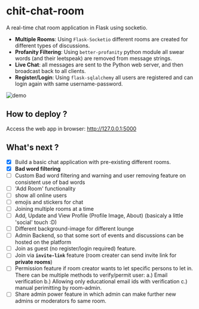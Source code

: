 # chit-chat-room
A real-time chat room application in Flask using socketio.

* __Multiple Rooms__: Using `Flask-Socketio` different rooms are created for different types of discussions.
* __Profanity Filtering__: Using `better-profanity` python module all swear words (and their leetspeak) are removed from message strings.
* __Live Chat__:  all messages are sent to the Python web server, and then broadcast back to all clients.
* __Register/Login__: Using `flask-sqlalchemy` all users are registered and can login again with same username-password.

![demo](https://github.com/jG-codeR13/ChatLobby/tree/main/Screenshots_gifs)

## How to deploy ?


 
 Access the web app in browser: http://127.0.0.1:5000

## What's next ?
- [x] Build a basic chat application with pre-existing different rooms.
- [x] **Bad word filtering**
- [ ] Custom Bad word filtering and warning and user removing feature on consistent use of bad words
- [ ] 'Add Room' functionality 
- [ ] show all online users
- [ ] emojis and stickers for chat
- [ ] Joining multiple rooms at a time
- [ ] Add, Update and View Profile (Profile Image, About) (basicaly a little 'social' touch :D)
- [ ] Different background-image for different lounge
- [ ] Admin Backend, so that some sort of events and discussions can be hosted on the platform
- [ ] Join as guest (no register/login required) feature.
- [ ] Join via __`invite-link`__ feature (room creater can send invite link for __private rooms__)
- [ ] Permission feature if room creator wants to let specific persons to let in. There can be multiple methods to verify/permit user: a.) Email verification b.) Allowing only educational email ids with verification c.) manual perimitting by room-admin.
- [ ] Share admin power feature in which admin can make further new admins or moderators fo same room.
